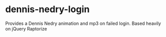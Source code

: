# dennis-nedry-login
Provides a Dennis Nedry animation and mp3 on failed login. Based heavily on jQuery Raptorize
